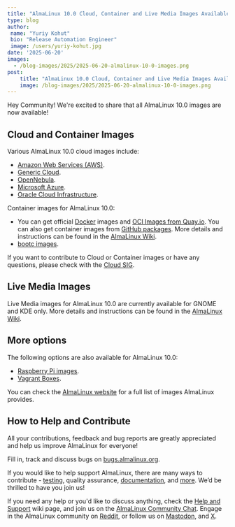 ```yaml
---
title: "AlmaLinux 10.0 Cloud, Container and Live Media Images Available"
type: blog
author: 
 name: "Yuriy Kohut"
 bio: "Release Automation Engineer"
 image: /users/yuriy-kohut.jpg
date: '2025-06-20'
images:
  - /blog-images/2025/2025-06-20-almalinux-10-0-images.png
post: 
    title: "AlmaLinux 10.0 Cloud, Container and Live Media Images Available"
    image: /blog-images/2025/2025-06-20-almalinux-10-0-images.png
---
```


Hey Community! We're excited to share that all AlmaLinux 10.0 images are now available!

## Cloud and Container Images

Various AlmaLinux 10.0 cloud images include: 
* [Amazon Web Services (AWS)](https://wiki.almalinux.org/cloud/AWS.html).
* [Generic Cloud](https://wiki.almalinux.org/cloud/Generic-cloud.html).
* [OpenNebula](https://wiki.almalinux.org/cloud/OpenNebula.html).
* [Microsoft Azure](https://wiki.almalinux.org/cloud/Azure.html).
* [Oracle Cloud Infrastructure](https://wiki.almalinux.org/cloud/OCI.html).

Container images for AlmaLinux 10.0:
* You can get official [Docker](https://hub.docker.com/_/almalinux) images and [OCI Images from Quay.io](https://quay.io/organization/almalinuxorg). You can also get container images from [GitHub packages](https://github.com/orgs/AlmaLinux/packages). More details and instructions can be found in the [AlmaLinux Wiki](https://wiki.almalinux.org/containers/docker-images.html).
* [bootc images](https://quay.io/repository/almalinuxorg/almalinux-bootc).

If you want to contribute to Cloud or Container images or have any questions, please check with the [Cloud SIG](https://wiki.almalinux.org/sigs/Cloud.html).

## Live Media Images

Live Media images for AlmaLinux 10.0 are currently available for GNOME and KDE only. More details and instructions can be found in the [AlmaLinux Wiki](https://wiki.almalinux.org/LiveMedia.html).

## More options 

The following options are also available for AlmaLinux 10.0:
* [Raspberry Pi images](https://wiki.almalinux.org/documentation/raspberry-pi.html).
* [Vagrant Boxes](https://wiki.almalinux.org/installation/vagrant-boxes.html).

You can check the [AlmaLinux website](https://almalinux.org/get-almalinux/) for a full list of images AlmaLinux provides.

## How to Help and Сontribute 

All your contributions, feedback and bug reports are greatly appreciated and help us improve AlmaLinux for everyone! 

Fill in, track and discuss bugs on [bugs.almalinux.org](https://bugs.almalinux.org/).

If you would like to help support AlmaLinux, there are many ways to contribute - [testing](https://wiki.almalinux.org/Contribute-to-Testing.html), quality assurance, [documentation](https://wiki.almalinux.org/Contribute-to-Documentation.html), and [more](https://wiki.almalinux.org/Contribute.html). We’d be thrilled to have you join us!

If you need any help or you'd like to discuss anything, check the [Help and Support](https://wiki.almalinux.org/Help-and-Support.html) wiki page, and join us on the [AlmaLinux Community Chat](https://chat.almalinux.org). Engage in the AlmaLinux community on [Reddit](https://reddit.com/r/almalinux), or follow us on [Mastodon](https://fosstodon.org/@almalinux), and [X](https://x.com/almalinux).